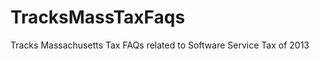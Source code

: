 TracksMassTaxFaqs
=================

Tracks Massachusetts Tax FAQs related to Software Service Tax of 2013
